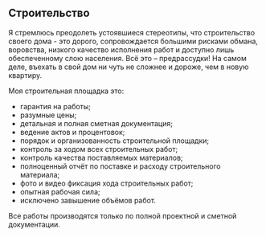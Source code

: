 ## Строительство

Я стремлюсь преодолеть устоявшиеся стереотипы, что строительство своего дома - это дорого, сопровождается  большими рисками обмана, воровства, низкого качество исполнения работ и доступно лишь обеспеченному слою населения. Всё это – предрассудки! 
На самом деле, въехать в свой дом ни чуть не сложнее и дороже, чем в новую квартиру.

Моя строительная площадка это:

* гарантия на работы;
* разумные цены;
* детальная и полная сметная документация;
* ведение актов и процентовок;
* порядок и организованность строительной площадки;
* контроль за ходом всех строительных работ;
* контроль качества поставляемых материалов;
* полноценный отчёт по поставке и расходу строительного материала;
* фото и видео фиксация хода строительных работ;
* опытная рабочая сила;
* исключено завышение объёмов работ.

Все работы производятся только по полной проектной и сметной документации. 

